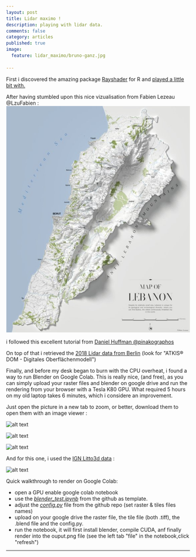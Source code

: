 ```yaml
---
layout: post
title: Lidar maximo !
description: playing with lidar data.
comments: false
category: articles
published: true
image:
  feature: lidar_maximo/bruno-ganz.jpg

---
```



First i discovered the amazing package [Rayshader](https://github.com/tylermorganwall/rayshader) for R and [played a little bit with.](https://github.com/clementlefevre/litto3d)



After having stumbled upon this nice vizualisation from Fabien Lezeau @LzuFabien :
![alt text](/images/lidar_maximo/Fabien_Lezeau.jpeg "Map of Lebanon")

i followed this excellent tutorial from [Daniel Huffman @pinakographos](https://somethingaboutmaps.wordpress.com/2017/11/16/creating-shaded-relief-in-blender/)

On top of that i retrieved the [2018 Lidar data from Berlin](https://fbinter.stadt-berlin.de/fb/) (look for "ATKIS® DOM - Digitales Oberflächenmodell")

Finally, and before my desk began to burn with the CPU overheat, i found a way to run Blender on Google Colab.
This is really nice, (and free), as you can simply upload your raster files and blender on google drive and run the rendering from your browser with a Tesla K80 GPU. What required 5 hours on my old laptop takes 6 minutes, which i considere an improvement.

Just open the picture in a new tab to zoom, or better, download them to open them with an image viewer :

![alt text](/images/lidar_maximo/berlin_humboldthain.png "Berlin Humboldthain")

![alt text](/images/lidar_maximo/berlin_mitte.png "Berlin Mitte")

![alt text](/images/lidar_maximo/tegel.png "Berlin Tegel")


And for this one, i used the [IGN Litto3d data](https://diffusion.shom.fr/pro/risques/altimetrie-littorale.html) :

![alt text](/images/lidar_maximo/camaret_MNT1_worked.png "Bretagne - Camaret")



Quick walkthrough to render on Google Colab:

- open a GPU enable google colab notebook
- use the [*blender_test.ipynb*](https://github.com/clementlefevre/litto3d/blob/master/blender_test.ipynb) from the github as template.
- adjust the [*config.py*](https://github.com/clementlefevre/litto3d/blob/master/config.py) file from the github repo (set raster & tiles files names)
- upload on your google drive the raster file, the tile file (both .tiff), the .blend file and the config.py.
- run the notebook, it will first install blender, compile CUDA, anf finally render into the ouput.png file (see the left tab "file" in the notebook,click "refresh")




-----------



